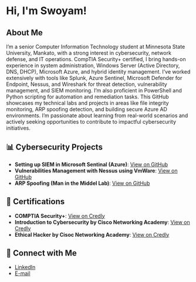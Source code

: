 <h1>Hi, I'm Swoyam!</h1>
<h2>About Me</h2>
<p>I’m a senior Computer Information Technology student at Minnesota State University, Mankato, with a strong interest in cybersecurity, network defense, and IT operations. CompTIA Security+ certified, I bring hands-on experience in system administration, Windows Server (Active Directory, DNS, DHCP), Microsoft Azure, and hybrid identity management. I’ve worked extensively with tools like Splunk, Azure Sentinel, Microsoft Defender for Endpoint, Nessus, and Wireshark for threat detection, vulnerability management, and SIEM monitoring. I’m also proficient in PowerShell and Python scripting for automation and remediation tasks. This GitHub showcases my technical labs and projects in areas like file integrity monitoring, ARP spoofing detection, and building secure Azure AD environments. I’m passionate about learning from real-world scenarios and actively seeking opportunities to contribute to impactful cybersecurity initiatives.</p>

<h2>📊 Cybersecurity Projects</h2>
<ul>
  <li><b>Setting up SIEM in Microsoft Sentinal (Azure)</b>: <a href="https://github.com/Swoyam21/Sentinel_Lab-HoneyPot">View on GitHub</a></li>
  <li><b>Vulnerabilities Management with Nessus using VmWare</b>: <a href="https://github.com/Swoyam21/Vulnerability-Management-with-Nessus">View on GitHub</a></li>
  <li><b>ARP Spoofing (Man in the Middel Lab)</b>: <a href="https://github.com/Swoyam21/arp-spoofing-mitm-lab">View on GitHub</a></li>
</ul>



<h2>🏅 Certifications</h2>
<ul>
  <li><b>COMPTIA Security+</b>: <a href="https://www.credly.com/badges/b18e3423-7122-4b7a-810e-c1ef41fe836f/public_url">View on Credly</a></li>
  <li><b>Introduction to Cybersecurity by Cisco Networking Academy</b>: <a href="https://www.credly.com/badges/ca0a84fc-8b8e-4731-8fdf-28b6bae33c01">View on Credly</a></li>
  <li><b>Ethical Hacker by Cisoc Networking Academy</b>: <a href="https://www.credly.com/badges/f22014a6-8b89-4e8f-9fb1-89fd90335989">View on Credly</a></li>
</ul>

<h2>🤝 Connect with Me</h2>
<ul>
  <li><a href="https://www.linkedin.com/in/swoyam-bista/">LinkedIn</a></li>
  <li><a href="mailto:swoyam.bista4321@gmail.com">E-mail</a></li>
</ul>
